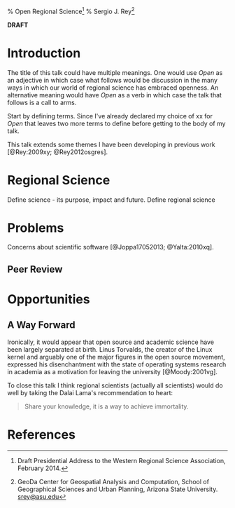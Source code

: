 % Open Regional Science[^talk]
% Sergio J. Rey[^inst]



**DRAFT**

# Introduction

The title of this talk could have multiple meanings. One would use *Open* as
an adjective in which case what follows would be discussion in the many ways
in which our world of regional science has embraced openness. An alternative
meaning would have *Open* as a verb in which case the talk that follows is a
call to arms.

Start by defining terms. Since I've already declared my choice of xx for
*Open* that leaves two more terms to define before getting to the body of my
talk. 

This talk extends some themes I have been developing in previous work
[@Rey:2009xy; @Rey2012osgres].

# Regional Science

Define science - its purpose, impact and future. 
Define regional science

# Problems

Concerns about scientific software [@Joppa17052013; @Yalta:2010xq].


## Peer Review





# Opportunities


## A Way Forward

Ironically, it would appear that open source and academic science have been
largely separated at birth. Linus Torvalds, the creator of the Linux kernel
and arguably one of the major figures in the open source movement, expressed
his disenchantment with the state of operating systems research in academia as
a motivation for leaving the university [@Moody:2001vg].

To close this talk I think regional scientists (actually all scientists) would do well by taking the Dalai Lama's recommendation to heart:

> Share your knowledge, it is a way to achieve immortality.


# References


[^talk]: Draft Presidential Address to the Western Regional Science
Association, February 2014.

[^inst]: GeoDa Center for Geospatial Analysis and Computation, School of
Geographical Sciences and Urban Planning, Arizona State University.
<srey@asu.edu>

